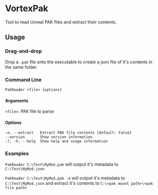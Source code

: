 # VortexPak

Tool to read Unreal PAK files and extract their contents.

## Usage

### Drag-and-drop

Drop a `.pak` file onto the executable to create a json file of it's contents in the same folder.

### Command Line

`PakReader <file> [options]`

#### Arguments

`<file>`: PAK file to parse

#### Options
```shell
-e, --extract   Extract PAK file contents [default: False]
--version       Show version information
-?, -h, --help  Show help and usage information
```
### Examples

`PakReader C:\Test\MyMod.pak` will output it's metadata to `C:\Test\MyMod.json`

`PakReader C:\Test\MyMod.pak -e` will output it's metadata to `C:\Test\MyMod.json` 
and extract it's contents to `C:\<pak mount path>\<pak file path>`
